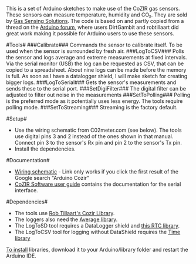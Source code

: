 This is a set of Arduino sketches to make use of the CoZIR gas sensors. These sensors can measure temperature, humidity and CO₂. They are sold by [Gas Sensing Solutions](http://www.gassensing.co.uk/products/). The code is based on and partly copied from a thread on the [Arduino forum](http://forum.arduino.cc/index.php?topic=91467.0), where users DirtGambit and robtillaart did great work making it possible for Arduino users to use these sensors.

#Tools#
###Calibrate###
Commands the sensor to calibrate itself. To be used when the sensor is surrounded by fresh air.
###LogToCSV###
Polls the sensor and logs average and extreme measurements at fixed intervals. Via the serial monitor (USB) the log can be requested as CSV, that can be copied to a spreadsheet. About nine logs can be made before the memory is full. As soon as I have a datalogger shield, I will make sketch for creating bigger logs.
###LogToSerial###
Gets the sensor's measurements and sends these to the serial port.
###SetDigiFilter###
The digital filter can be adjusted to filter out noise in the measurements
###SetToPolling###
Polling is the preferred mode as it potentially uses less energy. The tools require polling mode.
###SetToStreaming###
Streaming is the factory default.

#Setup#
- Use the wiring schematic from C02meter.com (see below). The tools use digital pins 3 and 2 instead of the ones shown in that manual. Connect pin 3 to the sensor's Rx pin and pin 2 to the sensor's Tx pin.
- Install the dependencies.

#Documentation#
- [Wiring schematic](www.co2meters.com/FDocumentation/FAppNotes/FAN128-/520Cozir_Arduino.pdf) - Link only works if you click the first result of the Google search "Arduino Cozir"
- [CoZIR Software user guide](www.airtest.com/support/datasheet/COZIRSerialInterface.pdf) contains the documentation for the serial interface.

#Dependencies#
- The tools use [Rob Tillaart's Cozir Library](https://github.com/RobTillaart/Arduino/tree/master/libraries/Cozir).
- The loggers also need the [Average library](https://github.com/MajenkoLibraries/Average).
- The LogToSD tool requires a DataLogger shield and [this RTC library](https://github.com/jcw/rtclib).
- The LogToCSV tool for logging without DataShield requires the [Time library](https://github.com/PaulStoffregen/Time)

[To install](arduino.cc/en/Guide/Libraries) libraries, download it to your Arduino/library folder and restart the Arduino IDE. 
